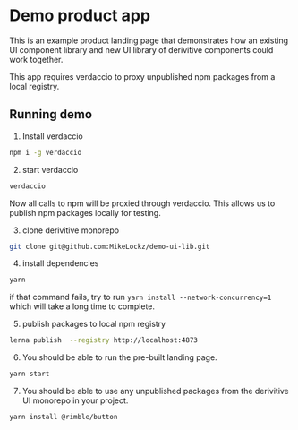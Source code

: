 # Demo product app

This is an example product landing page that demonstrates how an existing UI component library and new UI library of derivitive components could work together. 

This app requires verdaccio to proxy unpublished npm packages from a local registry.

## Running demo

1. Install verdaccio

```bash
npm i -g verdaccio
```

2. start verdaccio
```bash
verdaccio
```

Now all calls to npm will be proxied through verdaccio. This allows us to publish npm packages locally for testing.

3. clone derivitive monorepo

```bash
git clone git@github.com:MikeLockz/demo-ui-lib.git
```

4. install dependencies

```bash
yarn
```

if that command fails, try to run `yarn install --network-concurrency=1` which will take a long time to complete.

5. publish packages to local npm registry

```bash
lerna publish  --registry http://localhost:4873
```

6. You should be able to run the pre-built landing page.

```bash
yarn start
```

7. You should be able to use any unpublished packages from the derivitive UI monorepo in your project. 

```bash
yarn install @rimble/button
```
